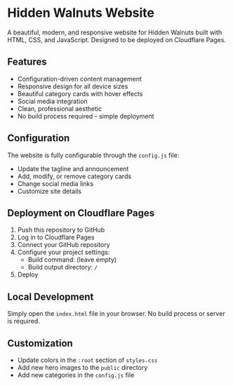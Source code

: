 # Hidden Walnuts Website

A beautiful, modern, and responsive website for Hidden Walnuts built with HTML, CSS, and JavaScript. Designed to be deployed on Cloudflare Pages.

## Features

- Configuration-driven content management
- Responsive design for all device sizes
- Beautiful category cards with hover effects
- Social media integration
- Clean, professional aesthetic
- No build process required - simple deployment

## Configuration

The website is fully configurable through the `config.js` file:

- Update the tagline and announcement
- Add, modify, or remove category cards
- Change social media links
- Customize site details

## Deployment on Cloudflare Pages

1. Push this repository to GitHub
2. Log in to Cloudflare Pages
3. Connect your GitHub repository
4. Configure your project settings:
   - Build command: (leave empty)
   - Build output directory: `/`
5. Deploy

## Local Development

Simply open the `index.html` file in your browser. No build process or server is required.

## Customization

- Update colors in the `:root` section of `styles.css`
- Add new hero images to the `public` directory
- Add new categories in the `config.js` file
